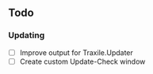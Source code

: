 ## Todo
### Updating
* [ ] Improve output for Traxile.Updater
* [ ] Create custom Update-Check window